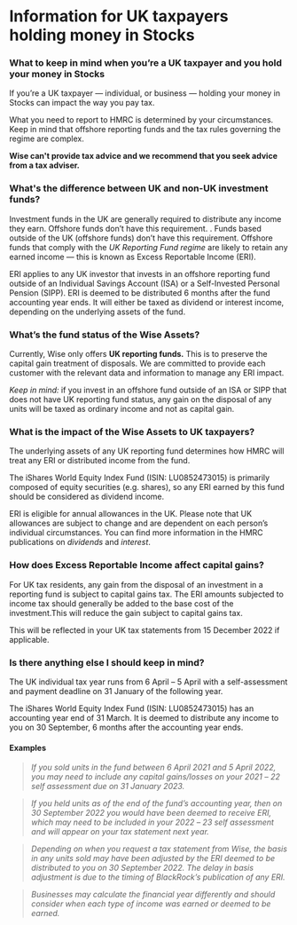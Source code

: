 # Information for UK taxpayers holding money in Stocks

###  **What to keep in mind when you’re a UK taxpayer and you hold your money in Stocks**

If you’re a UK taxpayer — individual, or business — holding your money in Stocks can impact the way you pay tax. 

What you need to report to HMRC is determined by your circumstances. Keep in mind that offshore reporting funds and the tax rules governing the regime are complex. 

**Wise can't provide tax advice and we recommend that you seek advice from a tax adviser.**

###  **What's the difference between UK and non-UK investment funds?**

Investment funds in the UK are generally required to distribute any income they earn. Offshore funds don’t have this requirement. . Funds based outside of the UK (offshore funds) don’t have this requirement. Offshore funds that comply with the _UK Reporting Fund regime_ are likely to retain any earned income — this is known as Excess Reportable Income (ERI).

ERI applies to any UK investor that invests in an offshore reporting fund outside of an Individual Savings Account (ISA) or a Self-Invested Personal Pension (SIPP). ERI is deemed to be distributed 6 months after the fund accounting year ends. It will either be taxed as dividend or interest income, depending on the underlying assets of the fund. 

### **What’s the fund status of the Wise Assets?**

Currently, Wise only offers **UK reporting funds.** This is to preserve the capital gain treatment of disposals. We are committed to provide each customer with the relevant data and information to manage any ERI impact. 

_Keep in mind:_ if you invest in an offshore fund outside of an ISA or SIPP that does not have UK reporting fund status, any gain on the disposal of any units will be taxed as ordinary income and not as capital gain. 

### **What is the impact of the Wise Assets to UK taxpayers?**

The underlying assets of any UK reporting fund determines how HMRC will treat any ERI or distributed income from the fund. 

The iShares World Equity Index Fund (ISIN: LU0852473015) is primarily composed of equity securities (e.g. shares), so any ERI earned by this fund should be considered as dividend income. 

ERI is eligible for annual allowances in the UK. Please note that UK allowances are subject to change and are dependent on each person’s individual circumstances. You can find more information in the HMRC publications on _dividends_ and _interest_.

###  **How does Excess Reportable Income affect capital gains?**

For UK tax residents, any gain from the disposal of an investment in a reporting fund is subject to capital gains tax. The ERI amounts subjected to income tax should generally be added to the base cost of the investment.This will reduce the gain subject to capital gains tax.

This will be reflected in your UK tax statements from 15 December 2022 if applicable.

###  **Is there anything else I should keep in mind?**

The UK individual tax year runs from 6 April _–_ 5 April with a self-assessment and payment deadline on 31 January of the following year. 

The iShares World Equity Index Fund (ISIN: LU0852473015) has an accounting year end of 31 March. It is deemed to distribute any income to you on 30 September, 6 months after the accounting year ends. 

#### **Examples**

>  _If you sold units in the fund between 6 April 2021 and 5 April 2022, you may need to include any capital gains/losses on your 2021_ _–_ _22 self assessment due on 31 January 2023._

>  _If you held units as of the end of the fund’s accounting year, then on 30 September 2022 you would have been deemed to receive ERI, which may need to be included in your 2022_ _–_ _23 self assessment and will appear on your tax statement next year._

>  _Depending on when you request a tax statement from Wise, the basis in any units sold may have been adjusted by the ERI deemed to be distributed to you on 30 September 2022. The delay in basis adjustment is due to the timing of BlackRock’s publication of any ERI._

>  _Businesses may calculate the financial year differently and should consider when each type of income was earned or deemed to be earned._